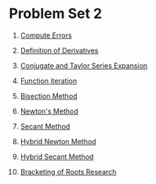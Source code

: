 # Problem Set 2

1. [Compute Errors]()

1. [Definition of Derivatives]()

1. [Conjugate and Taylor Series Expansion]()

1. [Function iteration]()

1. [Bisection Method]()

1. [Newton's Method]()

1. [Secant Method]()

1. [Hybrid Newton Method]()

1. [Hybrid Secant Method]()

1. [Bracketing of Roots Research]()

